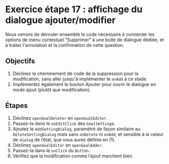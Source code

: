 # Exercice étape 17 : affichage du dialogue ajouter/modifier

Nous venons de dérouler ensemble le code nécessaire à connecter les options de menu contextuel "Supprimer" à une boîte de dialogue dédiée, et à traiter l'annulation et la confirmation de cette question.

## Objectifs

1. Déclinez le cheminement de code de la suppression pour la modification, sans aller jusqu'à implémenter le `onAdd` à ce stade.
2. Implémentez également le bouton Ajouter pour ouvrir le dialogue en mode ajout (plutôt que modification).

## Étapes

1. Déclinez `openGoalDeleter` en `openGoalEditor`.
2. Passez-la dans le `onEditClick` des `GoalSetting`s.
3. Ajoutez le `AddSettingDialog`, paramétré de façon similaire au `DeleteSettingDialog` mais sans `onDelete` ni `onAdd`, et sensible à la valeur de `dialog` de l’état, que vous aurez définie en (1).
4. Déclinez `openGoalEditor` en `openGoalAdder`.
5. Passez-la dans le `onClick` du `Button`.
6. Vérifiez que la modification comme l’ajout marchent bien.

